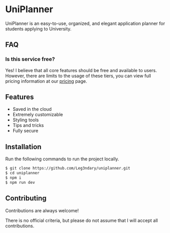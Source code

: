 # UniPlanner
UniPlanner is an easy-to-use, organized, and elegant application planner for students applying to University.

## FAQ
### Is this service free?

Yes! I believe that all core features should be free and available to users. However, there are limits to the usage of these tiers, you can view full pricing information at our [pricing](https://uniplanner.netlify.app/pricing) page.

## Features

- Saved in the cloud
- Extremely customizable
- Styling tools
- Tips and tricks
- Fully secure

## Installation

Run the following commands to run the project locally.

```bash
$ git clone https://github.com/Leg3ndary/uniplanner.git
$ cd uniplanner
$ npm i
$ npm run dev
```
    
## Contributing

Contributions are always welcome!

There is no official criteria, but please do not assume that I will accept all contributions.